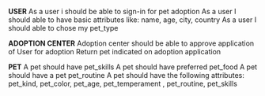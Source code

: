 
**USER**
As a user i should be able to sign-in for pet adoption
As a user I should able to have basic attributes like: name, age, city, country
As a user I should able to chose my pet_type


**ADOPTION CENTER**
Adoption center should be able to approve application of User for adoption
Return pet indicated on adoption application

**PET**
A pet should have pet_skills
A pet should have preferred pet_food
A pet should have a pet pet_routine
A pet should have the following attributes: pet_kind, pet_color, pet_age, pet_temperament ,  pet_routine,  pet_skills
